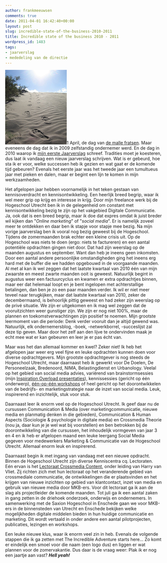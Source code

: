 ```yaml
---
author: frankmeeuwsen
comments: true
date: 2011-04-01 16:42:40+00:00
layout: post
slug: incredible-state-of-the-business-2010-2011
title: Incredible state of the business 2010 - 2011
wordpress_id: 1483
tags:
- jaarverslag
- mededeling van de directie
---
```


[![](../images/uploadimages/113055330_c4b616bcda_m.jpg)](../images/uploadimages/113055330_c4b616bcda_m.jpg)1 April, de dag van [de malle fratsen](http://twitter.com/#!/search/fe11). Maar eveneens de dag dat ik in 2009 zelfstandig ondernemer werd. En de dag in 2010 waarop ik [mijn eerste Jaarverslag](/jaarverslag-2010/) schreef. Tradities moet je koesteren, dus laat ik vandaag een nieuw jaarverslag schrijven. Wat is er gebeurd, hoe sta ik er voor, welke successen heb ik gezien en wat gaat er de komende tijd gebeuren? Evenals het eerste jaar was het tweede jaar een tumultueus jaar met pieken en dalen, maar er begint een lijn te komen in mijn werkzaamheden.

<!-- more -->

Het afgelopen jaar hebben voornamelijk in het teken gestaan van kennisoverdracht en kennisontwikkeling. Een heerlijk breed begrip, waar ik wel meer grip op krijg en interesse in krijg. Door mijn freelance werk bij de Hogeschool Utrecht ben ik in de gelegenheid om constant met kennisontwikkeling bezig te zijn op het vakgebied Digitale Communicatie. Ja, ook dat is een breed begrip, maar ik doe dat expres omdat ik juist breder wil kijken dan "_Online marketing_" of "_social media_". Er is namelijk zoveel meer te ontdekken en daar ben ik stapje voor stapje mee bezig. Na mijn vorige jaarverslag ben ik vooral nog bezig geweest bij de Hogeschool. Tijdens de zomermaanden brak echter een kleine crisis uit. Op de Hogeschool was niets te doen (ergo: niets te factureren) en een aantal potentiële opdrachten gingen niet door. Dat had zijn weerslag op de maanden augustus en september. Want dan heb je ineens geen inkomsten. Door een aantal andere persoonlijke omstandigheden ging het ineens erg hard met de buffer die we hadden opgebouwd in de voorgaande maanden. Al met al kan ik wel zeggen dat het laatste kwartaal van 2010 één van mijn zwaarste en meest zwarte maanden ooit is geweest. Natuurlijk begint in augustus weer een factuurcyclus en kwamen er extra opdrachtjes binnen, maar eer dat helemaal loopt en je bent ingelopen met achterstallige betalingen, dan ben je zo een paar maanden verder. Ik wil er niet meer teveel naar terugkijken, maar dat laatste kwartaal van 2010, zeker de decembermaand, is behoorlijk pittig geweest en had zeker zijn weerslag op de privé situatie. We zijn er uitgekomen en ik mag wel zeggen dat de vooruitzichten weer gunstiger zijn. We zijn er nog niet 100%, maar de plannen en toekomstverwachtingen zijn positief te noemen. Mijn grootste leermoment van die periode: Denk verder vooruit dan je altijd gewend was. Natuurlijk, elk ondernemersblog, -boek, -netwerkborrel, -succeslijst zal deze tip geven. Maar door het zelf aan den lijve te ondervinden maak je echt mee wat er kan gebeuren en leer je er pas écht van.

Maar was het dan allemaal kommer en kwel? Zeker niet! Ik heb het afgelopen jaar weer erg veel fijne en leuke opdrachten kunnen doen voor diverse opdrachtgevers. Mijn grootste opdrachtgever is nog steeds de Hogeschool Utrecht, maar daarnaast heb ik gewerkt voor De Doelen, De Personeelzaak, Bredenoord, NIMA, Belastingdienst en Urbanology. Veelal op het gebied van social media advies, variërend van brainstormsessies (mijn [Inspiration Overload presentaties](http://incredibleadventure.nl/diensten/)), kennissessies (gericht op één onderwerp), [één-op-één workshops](http://incredibleadventure.nl/diensten/) of heel gericht op het doorontwikkelen van de bedrijfs- en marketingstrategie naar de inzet van social media. Leuk, inspirerend en inzichtelijk, stuk voor stuk.

Daarnaast leer ik enorm veel op de Hogeschool Utrecht. Ik geef daar nu de cursussen Communication & Media (over marketingcommunicatie, nieuwe media en planmatig denken in die gebieden), Communication & Human Aspects (Sociologie & psychologie in digitale media) en Crossmedia Theorie (nou ja, daar kun je je wel wat bij voorstellen) en ben betrokken bij de doorontwikkeling van die cursussen, het inhoudelijk vormgeven van jaar 3 en 4 en ik heb er afgelopen maand een leuke leergang Social Media gegeven voor medewerkers Marketing & Communicatie van de Hogeschool Utrecht. Allemaal enorm leuk en inspirerend.

Daarnaast begin ik met ingang van vandaag met een nieuwe opdracht. Binnen de Hogeschool Utrecht zijn diverse Kenniscentra cq. Lectoraten. Eén ervan is het [Lectoraat Crossmedia Content](http://www.crossmedialab.nl), onder leiding van Harry van Vliet. Zij richten zich met hun lectoraat op het veranderende gebied van crossmediale communicatie, de ontwikkelingen die er plaatsvinden en het krijgen van nieuwe inzichten op gebied van klantcontact, inzet van media en gebruik van nieuwe media door MKB-ers. Voor dit lectoraat ga ik aan de slag als projectleider de komende maanden. Tot juli ga ik een aantal zaken in gang zetten in de driehoek onderzoek, onderwijs en ondernemers. In samenwerking met de Saxion Hogeschool in Enschede gaan we voor MKB-ers in de binnensteden van Utrecht en Enschede bekijken welke mogelijkheden digitale middelen bieden in hun huidige communicatie en marketing. Dit wordt vertaald in onder andere een aantal pilotprojecten, publicaties, lezingen en workshops.

Een leuke nieuwe klus, waar ik enorm veel zin in heb. Evenals de volgende stappen die ik ga zetten met The Incredible Adventure starts here... Zo komt er eindelijk een smoel voor die naam (een logo dus) en liggen er wat plannen voor de zomervakantie. Dus daar is de vraag weer: Plak ik er nog een jaartje aan vast? _**Hell yeah!**_


